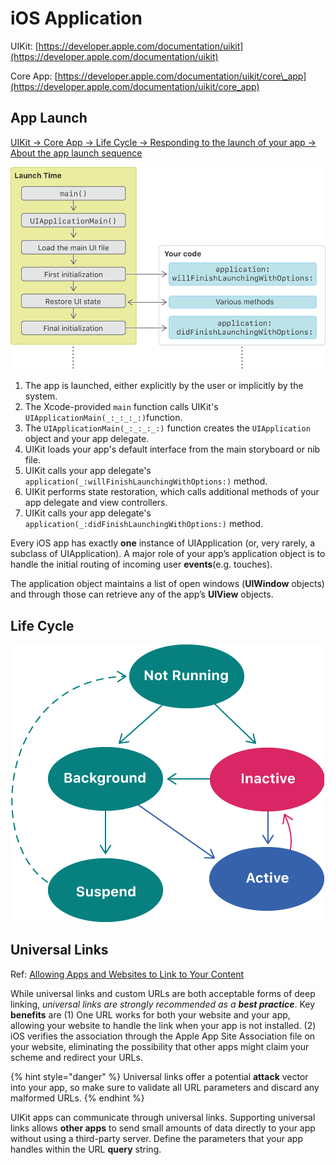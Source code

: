 # iOS Application

UIKit: [https://developer.apple.com/documentation/uikit](https://developer.apple.com/documentation/uikit)

Core App: [https://developer.apple.com/documentation/uikit/core\_app](https://developer.apple.com/documentation/uikit/core_app)

## App Launch

[UIKit -&gt; Core App -&gt; Life Cycle -&gt; Responding to the launch of your app -&gt; About the app launch sequence](https://developer.apple.com/documentation/uikit/core_app/managing_your_app_s_life_cycle/responding_to_the_launch_of_your_app/about_the_app_launch_sequence)

![](../../.gitbook/assets/76e68c08-6b09-4bac-8a00-44df7a097a43.png)

1. The app is launched, either explicitly by the user or implicitly by the system.
2. The Xcode-provided `main` function calls UIKit's `UIApplicationMain(_:_:_:_:)`function.
3. The `UIApplicationMain(_:_:_:_:)` function creates the `UIApplication` object and your app delegate. 
4. UIKit loads your app's default interface from the main storyboard or nib file.
5. UIKit calls your app delegate's `application(_:willFinishLaunchingWithOptions:)` method.
6. UIKit performs state restoration, which calls additional methods of your app delegate and view controllers.
7. UIKit calls your app delegate's `application(_:didFinishLaunchingWithOptions:)` method.

Every iOS app has exactly **one** instance of UIApplication \(or, very rarely, a subclass of UIApplication\). A major role of your app’s application object is to handle the initial routing of incoming user **events**\(e.g. touches\).

The application object maintains a list of open windows \(**UIWindow** objects\) and through those can retrieve any of the app’s **UIView** objects.

## Life Cycle

![](../../.gitbook/assets/00b28327-17dc-4f0c-866f-29f854edfce3.png)

## Universal Links

Ref: [Allowing Apps and Websites to Link to Your Content](https://developer.apple.com/documentation/uikit/core_app/allowing_apps_and_websites_to_link_to_your_content)

While universal links and custom URLs are both acceptable forms of deep linking, _universal links_ _are strongly recommended as a **best practice**_. Key **benefits** are \(1\) One URL works for both your website and your app, allowing your website to handle the link when your app is not installed. \(2\) iOS verifies the association through the Apple App Site Association file on your website, eliminating the possibility that other apps might claim your scheme and redirect your URLs.

{% hint style="danger" %}
Universal links offer a potential **attack** vector into your app, so make sure to validate all URL parameters and discard any malformed URLs.
{% endhint %}

UIKit apps can communicate through universal links. Supporting universal links allows **other apps** to send small amounts of data directly to your app without using a third-party server. Define the parameters that your app handles within the URL **query** string.

